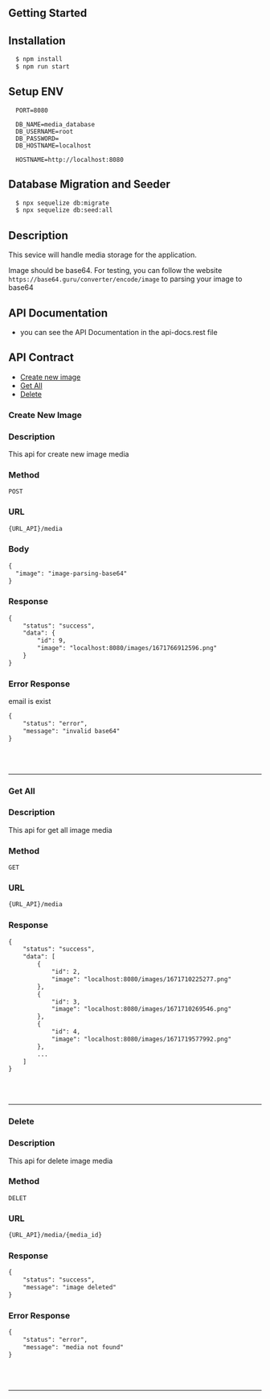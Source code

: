 ## Getting Started

## Installation
```bash
  $ npm install
  $ npm run start
```

## Setup ENV
```exampe
  PORT=8080

  DB_NAME=media_database
  DB_USERNAME=root
  DB_PASSWORD=
  DB_HOSTNAME=localhost

  HOSTNAME=http://localhost:8080
```
## Database Migration and Seeder
```bash
  $ npx sequelize db:migrate
  $ npx sequelize db:seed:all
```

## Description
  This sevice will handle media storage for the application. 

  Image should be base64. For testing, you can follow the website `https://base64.guru/converter/encode/image` to parsing your image to base64

## API Documentation
- you can see the API Documentation in the api-docs.rest file

## API Contract

- [Create new image](#create-new-image)
- [Get All](#get-all)
- [Delete](#delete)


### Create New Image

### Description
This api for create new image media

### Method
`POST`

### URL
```diff
{URL_API}/media
```

### Body
```diff
{
  "image": "image-parsing-base64"
}
```
### Response
```diff
{
    "status": "success",
    "data": {
        "id": 9,
        "image": "localhost:8080/images/1671766912596.png"
    }
}
```
### Error Response
email is exist
```diff
{
    "status": "error",
    "message": "invalid base64"
}
```

<br>
<br>

---

### Get All

### Description
This api for get all image media

### Method
`GET`

### URL
```diff
{URL_API}/media
```

### Response
```diff
{
    "status": "success",
    "data": [
        {
            "id": 2,
            "image": "localhost:8080/images/1671710225277.png"
        },
        {
            "id": 3,
            "image": "localhost:8080/images/1671710269546.png"
        },
        {
            "id": 4,
            "image": "localhost:8080/images/1671719577992.png"
        },
        ...
    ]
}
```
<br>
<br>

---

### Delete

### Description
This api for delete image media

### Method
`DELET`

### URL
```diff
{URL_API}/media/{media_id}
```

### Response
```diff
{
    "status": "success",
    "message": "image deleted"
}
```

### Error Response
```diff
{
    "status": "error",
    "message": "media not found"
}
```

<br>
<br>

---